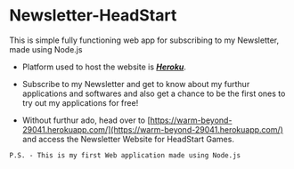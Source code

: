 # Newsletter-HeadStart
This is simple fully functioning web app for subscribing to my Newsletter, made using Node.js

* Platform used to host the website is ***[Heroku](https://www.heroku.com/)***.

* Subscribe to my Newsletter and get to know about my furthur applications and softwares and also get a chance to be the first ones to try out my applications for free!
* Without furthur ado, head over to [https://warm-beyond-29041.herokuapp.com/](https://warm-beyond-29041.herokuapp.com/) and access the Newsletter Website for HeadStart Games.




`P.S. - This is my first Web application made using Node.js`
